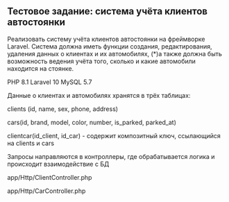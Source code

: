 ## Тестовое задание: система учёта клиентов автостоянки

Реализовать систему учёта клиентов автостоянки на фреймворке Laravel. Система должна иметь функции создания, редактирования, удаления данных о клиентах и их автомобилях, (*)а также должна быть возможность ведения учёта того, сколько и какие автомобили находится на стоянке.

PHP 8.1
Laravel 10
MySQL 5.7

Данные о клиентах и автомобилях хранятся в трёх таблицах:

clients (id, name, sex, phone, address)

cars(id, brand, model, color, number, is_parked, parked_at)

clientcar(id_client, id_car) - содержит композитный ключ, ссылающийся на clients и cars

Запросы направляются в контроллеры, где обрабатывается логика и происходит взаимодействие с БД

app/Http/ClientController.php

app/Http/CarController.php